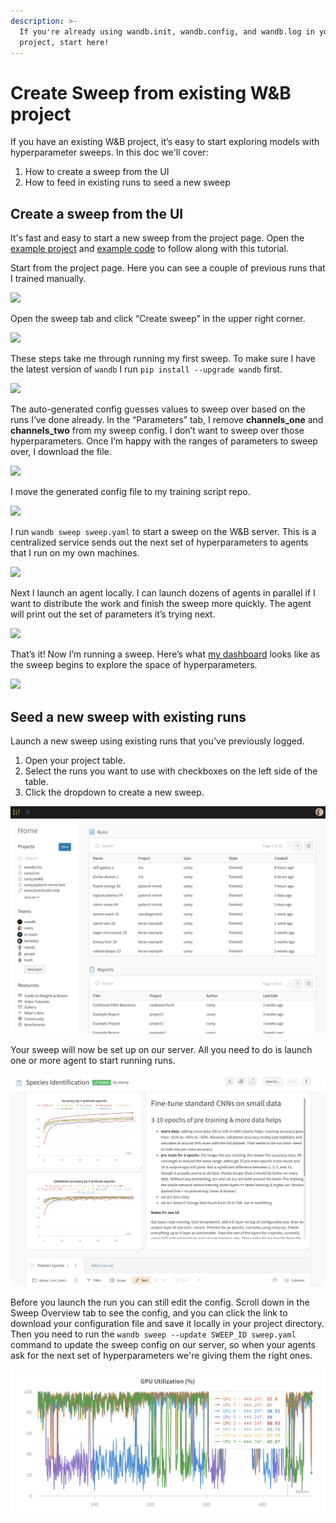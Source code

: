 ```yaml
---
description: >-
  If you're already using wandb.init, wandb.config, and wandb.log in your
  project, start here!
---
```


# Create Sweep from existing W&B project

If you have an existing W&B project, it’s easy to start exploring models with hyperparameter sweeps. In this doc we'll cover:

1. How to create a sweep from the UI
2. How to feed in existing runs to seed a new sweep

## Create a sweep from the UI

It's fast and easy to start a new sweep from the project page. Open the [example project](https://app.wandb.ai/carey/pytorch-cnn-fashion) and [example code](https://github.com/wandb/examples/tree/master/pytorch-cnn-fashion) to follow along with this tutorial.

Start from the project page. Here you can see a couple of previous runs that I trained manually.

![](https://paper-attachments.dropbox.com/s_5D8914551A6C0AABCD5718091305DD3B64FFBA192205DD7B3C90EC93F4002090_1579062396185_image.png)

Open the sweep tab and click “Create sweep” in the upper right corner.

![](https://paper-attachments.dropbox.com/s_5D8914551A6C0AABCD5718091305DD3B64FFBA192205DD7B3C90EC93F4002090_1579062673820_image.png)

These steps take me through running my first sweep. To make sure I have the latest version of `wandb` I run `pip install --upgrade wandb` first.

![](https://paper-attachments.dropbox.com/s_5D8914551A6C0AABCD5718091305DD3B64FFBA192205DD7B3C90EC93F4002090_1579062719835_image.png)

The auto-generated config guesses values to sweep over based on the runs I’ve done already. In the “Parameters” tab, I remove **channels\_one** and **channels\_two** from my sweep config. I don’t want to sweep over those hyperparameters. Once I’m happy with the ranges of parameters to sweep over, I download the file.

![](https://paper-attachments.dropbox.com/s_5D8914551A6C0AABCD5718091305DD3B64FFBA192205DD7B3C90EC93F4002090_1579062904325_image.png)

I move the generated config file to my training script repo.

![](https://paper-attachments.dropbox.com/s_5D8914551A6C0AABCD5718091305DD3B64FFBA192205DD7B3C90EC93F4002090_1578430062927_sweep+yaml+move.png)

I run `wandb sweep sweep.yaml` to start a sweep on the W&B server. This is a centralized service sends out the next set of hyperparameters to agents that I run on my own machines.

![](https://paper-attachments.dropbox.com/s_5D8914551A6C0AABCD5718091305DD3B64FFBA192205DD7B3C90EC93F4002090_1579063801261_image.png)

Next I launch an agent locally. I can launch dozens of agents in parallel if I want to distribute the work and finish the sweep more quickly. The agent will print out the set of parameters it’s trying next.

![](https://paper-attachments.dropbox.com/s_5D8914551A6C0AABCD5718091305DD3B64FFBA192205DD7B3C90EC93F4002090_1579063895733_image.png)

That’s it! Now I’m running a sweep. Here’s what [my dashboard](https://app.wandb.ai/carey/pytorch-cnn-fashion/sweeps/v8dil26q) looks like as the sweep begins to explore the space of hyperparameters.

![](https://paper-attachments.dropbox.com/s_5D8914551A6C0AABCD5718091305DD3B64FFBA192205DD7B3C90EC93F4002090_1579066494222_image.png)

## Seed a new sweep with existing runs

Launch a new sweep using existing runs that you've previously logged.

1. Open your project table.
2. Select the runs you want to use with checkboxes on the left side of the table.
3. Click the dropdown to create a new sweep.

![](../.gitbook/assets/image%20%2819%29.png)

Your sweep will now be set up on our server. All you need to do is launch one or more agent to start running runs.

![](../.gitbook/assets/image%20%2826%29.png)

Before you launch the run you can still edit the config. Scroll down in the Sweep Overview tab to see the config, and you can click the link to download your configuration file and save it locally in your project directory. Then you need to run the `wandb sweep --update SWEEP_ID sweep.yaml` command to update the sweep config on our server, so when your agents ask for the next set of hyperparameters we're giving them the right ones.

![](../.gitbook/assets/image%20%2835%29.png)

